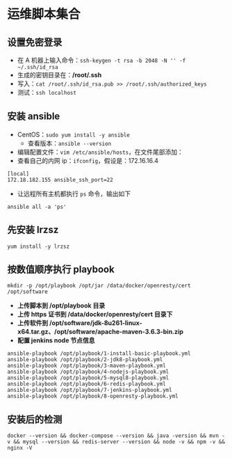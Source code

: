 # 运维脚本集合

## 设置免密登录

- 在 A 机器上输入命令：`ssh-keygen -t rsa -b 2048 -N '' -f ~/.ssh/id_rsa`
- 生成的密钥目录在：**/root/.ssh**
- 写入：`cat /root/.ssh/id_rsa.pub >> /root/.ssh/authorized_keys`
- 测试：`ssh localhost`

## 安装 ansible

- CentOS：`sudo yum install -y ansible`
	- 查看版本：`ansible --version`
- 编辑配置文件：`vim /etc/ansible/hosts`，在文件尾部添加：
- 查看自己的内网 ip：`ifconfig`，假设是：172.16.16.4

```
[local]
172.18.182.155 ansible_ssh_port=22
```

- 让远程所有主机都执行 `ps` 命令，输出如下

```
ansible all -a 'ps'
```

## 先安装 lrzsz

```
yum install -y lrzsz
```

## 按数值顺序执行 playbook

```
mkdir -p /opt/playbook /opt/jar /data/docker/openresty/cert /opt/software
```

- **上传脚本到 /opt/playbook 目录**
- **上传 https 证书到 /data/docker/openresty/cert 目录下**
- **上传软件到 /opt/software/jdk-8u261-linux-x64.tar.gz、/opt/software/apache-maven-3.6.3-bin.zip**
- **配置 jenkins node 节点信息**

```
ansible-playbook /opt/playbook/1-install-basic-playbook.yml
ansible-playbook /opt/playbook/2-jdk8-playbook.yml
ansible-playbook /opt/playbook/3-maven-playbook.yml
ansible-playbook /opt/playbook/4-nodejs-playbook.yml
ansible-playbook /opt/playbook/5-mysql8-playbook.yml
ansible-playbook /opt/playbook/6-redis-playbook.yml
ansible-playbook /opt/playbook/7-jenkins-playbook.yml
ansible-playbook /opt/playbook/8-openresty-playbook.yml
```


## 安装后的检测

```
docker --version && docker-compose --version && java -version && mvn -v && mysql --version && redis-server --version && node -v && npm -v && nginx -V
```
